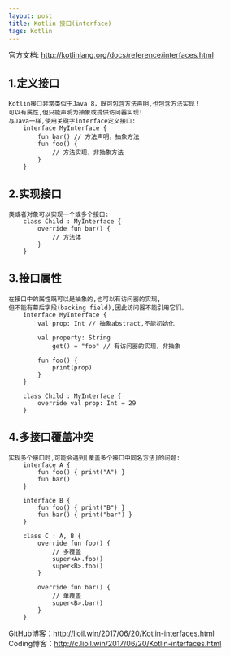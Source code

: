```yaml
---
layout: post
title: Kotlin-接口(interface)
tags: Kotlin
---
```

官方文档: http://kotlinlang.org/docs/reference/interfaces.html
 
## 1.定义接口
    Kotlin接口非常类似于Java 8，既可包含方法声明,也包含方法实现！
    可以有属性,但只能声明为抽象或提供访问器实现!
    与Java一样,使用关键字interface定义接口:
        interface MyInterface {
            fun bar() // 方法声明，抽象方法
            fun foo() {
                // 方法实现，非抽象方法
            }
        }

## 2.实现接口
    类或者对象可以实现一个或多个接口:
        class Child : MyInterface {
            override fun bar() {
                // 方法体
            }
        }

## 3.接口属性
    在接口中的属性既可以是抽象的,也可以有访问器的实现,
    但不能有幕后字段(backing field),因此访问器不能引用它们。
        interface MyInterface {
            val prop: Int // 抽象abstract,不能初始化

            val property: String
                get() = "foo" // 有访问器的实现，非抽象

            fun foo() {
                print(prop)
            }
        }

        class Child : MyInterface {
            override val prop: Int = 29
        }

## 4.多接口覆盖冲突
    实现多个接口时,可能会遇到[覆盖多个接口中同名方法]的问题:
        interface A {
            fun foo() { print("A") }
            fun bar()
        }

        interface B {
            fun foo() { print("B") }
            fun bar() { print("bar") }
        }        

        class C : A, B {
            override fun foo() {
                // 多覆盖
                super<A>.foo()
                super<B>.foo()
            }

            override fun bar() {
                // 单覆盖
                super<B>.bar()
            }
        }
        
GitHub博客：http://lioil.win/2017/06/20/Kotlin-interfaces.html   
Coding博客：http://c.lioil.win/2017/06/20/Kotlin-interfaces.html
